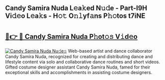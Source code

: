 ## Candy Samira Nuda L𝚎a𝚔ed N𝚞𝚍e - Part-I9H Vi𝚍𝚎o L𝚎a𝚔s - H𝚘𝚝 O𝚗𝚕yf𝚊ns P𝚑𝚘tos t7iNE

# <h2><a href="http://kf8g94.oniu.top/?m=Candy+Samira+Nuda">🔗👉 🔴 Candy Samira Nuda P𝚑ot𝚘𝚜 V𝚒d𝚎o</a></h2>

[![Candy Samira Nuda Nu𝚍e𝚜](https://i.imgur.com/0qMVB7G.gif)](http://kf8g94.oniu.top/?m=Candy+Samira+Nuda)
Web-based artist and dance collaborator Candy Samira Nuda, recognized for creating and distributing dance and lifestyle content via solo and collaborative dance routines and short videos. Gifted costume designer assistant Candy Samira Nuda, famed for their exceptional skills and accomplishments in assisting costume designers.  
